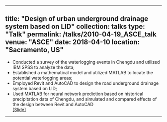 
---
title: "Design of urban underground drainage system based on LID"
collection: talks
type: "Talk"
permalink: /talks/2010-04-19_ASCE_talk
venue: "ASCE"
date: 2018-04-10
location: "Sacramento, US"
---

* Conducted a survey of the waterlogging events in Chengdu and utilized IBM SPSS to analyze the data;
* Established a mathematical model and utilized MATLAB to locate the potential waterlogging areas;
* Employed Revit and AutoCAD to design the road underground drainage system based on LID;
* Used MATLAB for neural network prediction based on historical precipitation data of Chengdu, and simulated and compared effects of the design between Revit and AutoCAD <br>
[[Slide]](https://drive.google.com/open?id=16HUoplG408cROgozq-IFcFnPibeG89jl)

---
